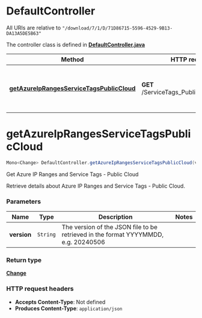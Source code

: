 # DefaultController

All URIs are relative to `"/download/7/1/D/71D86715-5596-4529-9B13-DA13A5DE5B63"`

The controller class is defined in **[DefaultController.java](../../src/main/java/org/openapitools/controller/DefaultController.java)**

Method | HTTP request | Description
------------- | ------------- | -------------
[**getAzureIpRangesServiceTagsPublicCloud**](#getAzureIpRangesServiceTagsPublicCloud) | **GET** /ServiceTags_Public_{version}.json | Get Azure IP Ranges and Service Tags - Public Cloud

<a id="getAzureIpRangesServiceTagsPublicCloud"></a>
# **getAzureIpRangesServiceTagsPublicCloud**
```java
Mono<Change> DefaultController.getAzureIpRangesServiceTagsPublicCloud(version)
```

Get Azure IP Ranges and Service Tags - Public Cloud

Retrieve details about Azure IP Ranges and Service Tags - Public Cloud.

### Parameters
Name | Type | Description  | Notes
------------- | ------------- | ------------- | -------------
**version** | `String` | The version of the JSON file to be retrieved in the format YYYYMMDD, e.g. 20240506 |

### Return type
[**Change**](../../docs/models/Change.md)


### HTTP request headers
 - **Accepts Content-Type**: Not defined
 - **Produces Content-Type**: `application/json`


